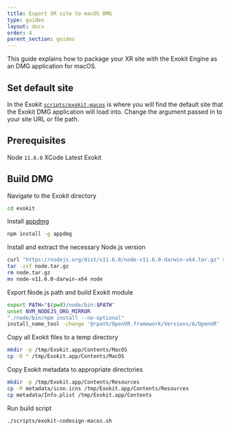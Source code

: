 ```yaml
---
title: Export XR site to macOS DMG
type: guides
layout: docs
order: 4
parent_section: guides
---
```


This guide explains how to package your XR site with the Exokit Engine as an DMG application for macOS.

## Set default site
In the Exokit [`scripts/exokit-macos`](https://github.com/exokitxr/exokit/blob/master/scripts/exokit-macos#L17) is where you will find the default site that the Exokit DMG application will load into. Change the argument passed in to your site URL or file path.

## Prerequisites
Node `11.6.0`
XCode
Latest Exokit

## Build DMG

Navigate to the Exokit directory
```sh
cd exokit
```

Install [appdmg](https://github.com/LinusU/node-appdmg)
```sh
npm install -g appdmg
```

Install and extract the necessary Node.js version
```sh
curl "https://nodejs.org/dist/v11.6.0/node-v11.6.0-darwin-x64.tar.gz" >node.tar.gz
tar -zxf node.tar.gz
rm node.tar.gz
mv node-v11.6.0-darwin-x64 node
```

Export Node.js path and build Exokit module
```sh
export PATH="$(pwd)/node/bin:$PATH"
unset NVM_NODEJS_ORG_MIRROR
"./node/bin/npm install --no-optional"
install_name_tool -change '@rpath/OpenVR.framework/Versions/A/OpenVR' '@loader_path/../../node_modules/native-openvr-deps/bin/osx64/OpenVR.framework/Versions/A/OpenVR' build/Release/exokit.node
```

Copy all Exokit files to a temp directory
```sh
mkdir -p /tmp/Exokit.app/Contents/MacOS
cp -R * /tmp/Exokit.app/Contents/MacOS
```

Copy Exokit metadata to appropriate directories
```sh
mkdir -p /tmp/Exokit.app/Contents/Resources
cp -R metadata/icon.icns /tmp/Exokit.app/Contents/Resources
cp metadata/Info.plist /tmp/Exokit.app/Contents
```

Run build script
```sh
./scripts/exokit-codesign-macos.sh
```
